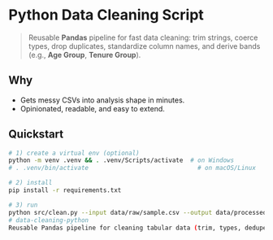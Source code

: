 # Python Data Cleaning Script

> Reusable **Pandas** pipeline for fast data cleaning: trim strings, coerce types, drop duplicates, standardize column names, and derive bands (e.g., **Age Group**, **Tenure Group**).

## Why
- Gets messy CSVs into analysis shape in minutes.
- Opinionated, readable, and easy to extend.

## Quickstart
```bash
# 1) create a virtual env (optional)
python -m venv .venv && . .venv/Scripts/activate  # on Windows
# . .venv/bin/activate                              # on macOS/Linux

# 2) install
pip install -r requirements.txt

# 3) run
python src/clean.py --input data/raw/sample.csv --output data/processed/clean.csv
# data-cleaning-python
Reusable Pandas pipeline for cleaning tabular data (trim, types, dedupe, banding).
